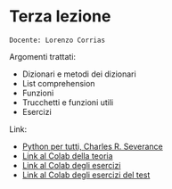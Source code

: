 # Terza lezione

`Docente: Lorenzo Corrias`

Argomenti trattati:
- Dizionari e metodi dei dizionari
- List comprehension
- Funzioni
- Trucchetti e funzioni utili
- Esercizi

Link:
- [Python per tutti, Charles R. Severance](https://do1.dr-chuck.com/pythonlearn/IT_it/pythonlearn.pdf)
- [Link al Colab della teoria](https://colab.research.google.com/github/Fabiett/CorsoPreparazioneTestCyberChallenge/blob/main/lezione_27_01/teoria.ipynb)
- [Link al Colab degli esercizi](https://colab.research.google.com/github/Fabiett/CorsoPreparazioneTestCyberChallenge/blob/main/lezione_27_01/esercizi.ipynb)
- [Link al Colab degli esercizi del test](https://colab.research.google.com/drive/1MCwrZOw-BmAyR7hQufUfj4i9YuLIlyiy?usp=sharing)